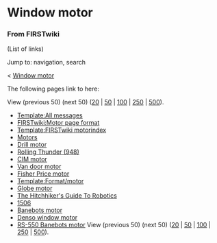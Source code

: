 # Window motor

### From FIRSTwiki

(List of links)

Jump to: navigation, search

&lt; [Window motor](/index.php?title=Window_motor&redirect=no "Window motor" )  

The following pages link to here:

View (previous 50) (next 50)
([20](/index.php?title=Special:Whatlinkshere/Window_motor&limit=20&from=0
"Special:Whatlinkshere/Window motor" ) |
[50](/index.php?title=Special:Whatlinkshere/Window_motor&limit=50&from=0
"Special:Whatlinkshere/Window motor" ) |
[100](/index.php?title=Special:Whatlinkshere/Window_motor&limit=100&from=0
"Special:Whatlinkshere/Window motor" ) |
[250](/index.php?title=Special:Whatlinkshere/Window_motor&limit=250&from=0
"Special:Whatlinkshere/Window motor" ) |
[500](/index.php?title=Special:Whatlinkshere/Window_motor&limit=500&from=0
"Special:Whatlinkshere/Window motor" )).

  * [Template:All messages](/index.php/Template:All_messages "Template:All messages" )
  * [FIRSTwiki:Motor page format](/index.php/FIRSTwiki:Motor_page_format "FIRSTwiki:Motor page format" )
  * [Template:FIRSTwiki motorindex](/index.php/Template:FIRSTwiki_motorindex "Template:FIRSTwiki motorindex" )
  * [Motors](/index.php/Motors "Motors" )
  * [Drill motor](/index.php/Drill_motor "Drill motor" )
  * [Rolling Thunder (948)](/index.php/Rolling_Thunder_%28948%29 "Rolling Thunder \(948\)" )
  * [CIM motor](/index.php/CIM_motor "CIM motor" )
  * [Van door motor](/index.php/Van_door_motor "Van door motor" )
  * [Fisher Price motor](/index.php/Fisher_Price_motor "Fisher Price motor" )
  * [Template:Format/motor](/index.php/Template:Format/motor "Template:Format/motor" )
  * [Globe motor](/index.php/Globe_motor "Globe motor" )
  * [The Hitchhiker's Guide To Robotics](/index.php/The_Hitchhiker%27s_Guide_To_Robotics "The Hitchhiker's Guide To Robotics" )
  * [1506](/index.php/1506 "1506" )
  * [Banebots motor](/index.php/Banebots_motor "Banebots motor" )
  * [Denso window motor](/index.php/Denso_window_motor "Denso window motor" )
  * [RS-550 Banebots motor](/index.php/RS-550_Banebots_motor "RS-550 Banebots motor" )
View (previous 50) (next 50)
([20](/index.php?title=Special:Whatlinkshere/Window_motor&limit=20&from=0
"Special:Whatlinkshere/Window motor" ) |
[50](/index.php?title=Special:Whatlinkshere/Window_motor&limit=50&from=0
"Special:Whatlinkshere/Window motor" ) |
[100](/index.php?title=Special:Whatlinkshere/Window_motor&limit=100&from=0
"Special:Whatlinkshere/Window motor" ) |
[250](/index.php?title=Special:Whatlinkshere/Window_motor&limit=250&from=0
"Special:Whatlinkshere/Window motor" ) |
[500](/index.php?title=Special:Whatlinkshere/Window_motor&limit=500&from=0
"Special:Whatlinkshere/Window motor" )).

